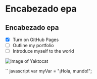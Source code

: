 # Encabezado epa
## Encabezado epa
- [x] Turn on GitHub Pages
- [ ] Outline my portfolio
- [ ] Introduce myself to the world

![Image of Yaktocat](https://octodex.github.com/images/yaktocat.png)

`` javascript
var myVar = "¡Hola, mundo!";
```
